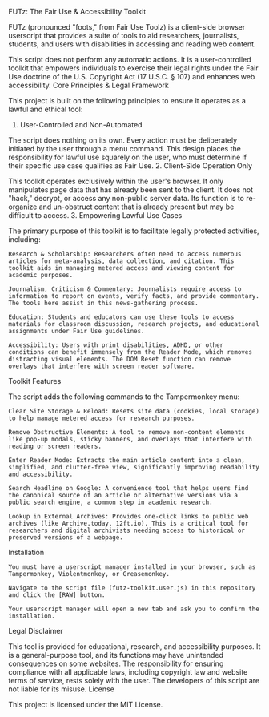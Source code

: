 FUTz: The Fair Use & Accessibility Toolkit

FUTz (pronounced "foots," from Fair Use Toolz) is a client-side browser userscript that provides a suite of tools to aid researchers, journalists, students, and users with disabilities in accessing and reading web content.

This script does not perform any automatic actions. It is a user-controlled toolkit that empowers individuals to exercise their legal rights under the Fair Use doctrine of the U.S. Copyright Act (17 U.S.C. § 107) and enhances web accessibility.
Core Principles & Legal Framework

This project is built on the following principles to ensure it operates as a lawful and ethical tool:
1. User-Controlled and Non-Automated

The script does nothing on its own. Every action must be deliberately initiated by the user through a menu command. This design places the responsibility for lawful use squarely on the user, who must determine if their specific use case qualifies as Fair Use.
2. Client-Side Operation Only

This toolkit operates exclusively within the user's browser. It only manipulates page data that has already been sent to the client. It does not "hack," decrypt, or access any non-public server data. Its function is to re-organize and un-obstruct content that is already present but may be difficult to access.
3. Empowering Lawful Use Cases

The primary purpose of this toolkit is to facilitate legally protected activities, including:

    Research & Scholarship: Researchers often need to access numerous articles for meta-analysis, data collection, and citation. This toolkit aids in managing metered access and viewing content for academic purposes.

    Journalism, Criticism & Commentary: Journalists require access to information to report on events, verify facts, and provide commentary. The tools here assist in this news-gathering process.

    Education: Students and educators can use these tools to access materials for classroom discussion, research projects, and educational assignments under Fair Use guidelines.

    Accessibility: Users with print disabilities, ADHD, or other conditions can benefit immensely from the Reader Mode, which removes distracting visual elements. The DOM Reset function can remove overlays that interfere with screen reader software.

Toolkit Features

The script adds the following commands to the Tampermonkey menu:

    Clear Site Storage & Reload: Resets site data (cookies, local storage) to help manage metered access for research purposes.

    Remove Obstructive Elements: A tool to remove non-content elements like pop-up modals, sticky banners, and overlays that interfere with reading or screen readers.

    Enter Reader Mode: Extracts the main article content into a clean, simplified, and clutter-free view, significantly improving readability and accessibility.

    Search Headline on Google: A convenience tool that helps users find the canonical source of an article or alternative versions via a public search engine, a common step in academic research.

    Lookup in External Archives: Provides one-click links to public web archives (like Archive.today, 12ft.io). This is a critical tool for researchers and digital archivists needing access to historical or preserved versions of a webpage.

Installation

    You must have a userscript manager installed in your browser, such as Tampermonkey, Violentmonkey, or Greasemonkey.

    Navigate to the script file (futz-toolkit.user.js) in this repository and click the [RAW] button.

    Your userscript manager will open a new tab and ask you to confirm the installation.

Legal Disclaimer

This tool is provided for educational, research, and accessibility purposes. It is a general-purpose tool, and its functions may have unintended consequences on some websites. The responsibility for ensuring compliance with all applicable laws, including copyright law and website terms of service, rests solely with the user. The developers of this script are not liable for its misuse.
License

This project is licensed under the MIT License.
